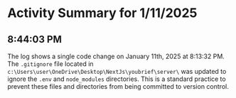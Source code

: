 # Activity Summary for 1/11/2025

## 8:44:03 PM
The log shows a single code change on January 11th, 2025 at 8:13:32 PM.  The `.gitignore` file located in `c:\Users\user\OneDrive\Desktop\NextJs\youbrief\server\` was updated to ignore the `.env` and `node_modules` directories.  This is a standard practice to prevent these files and directories from being committed to version control.
